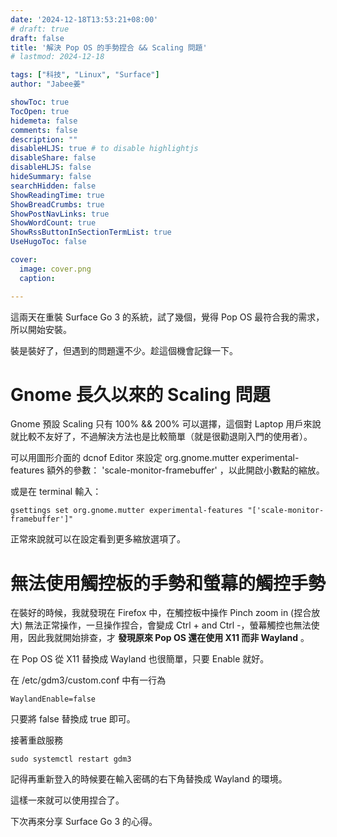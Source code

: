 ```yaml
---
date: '2024-12-18T13:53:21+08:00'
# draft: true
draft: false
title: '解決 Pop OS 的手勢捏合 && Scaling 問題'
# lastmod: 2024-12-18

tags: ["科技", "Linux", "Surface"]
author: "Jabee姜"

showToc: true
TocOpen: true
hidemeta: false
comments: false
description: ""
disableHLJS: true # to disable highlightjs
disableShare: false
disableHLJS: false
hideSummary: false
searchHidden: false
ShowReadingTime: true
ShowBreadCrumbs: true
ShowPostNavLinks: true
ShowWordCount: true
ShowRssButtonInSectionTermList: true
UseHugoToc: false

cover:
  image: cover.png
  caption: 

---
```


這兩天在重裝 Surface Go 3 的系統，試了幾個，覺得 Pop OS 最符合我的需求，所以開始安裝。

裝是裝好了，但遇到的問題還不少。趁這個機會記錄一下。

# Gnome 長久以來的 Scaling 問題

Gnome 預設 Scaling 只有 100% && 200% 可以選擇，這個對 Laptop 用戶來說就比較不友好了，不過解決方法也是比較簡單（就是很勸退剛入門的使用者）。

可以用圖形介面的 dcnof Editor 來設定 org.gnome.mutter experimental-features 額外的參數： 'scale-monitor-framebuffer' ，以此開啟小數點的縮放。

或是在 terminal 輸入：

```
gsettings set org.gnome.mutter experimental-features "['scale-monitor-framebuffer']"
```

正常來說就可以在設定看到更多縮放選項了。

# 無法使用觸控板的手勢和螢幕的觸控手勢

在裝好的時候，我就發現在 Firefox 中，在觸控板中操作 Pinch zoom in (捏合放大) 無法正常操作，一旦操作捏合，會變成 Ctrl + and Ctrl -，螢幕觸控也無法使用，因此我就開始排查，才 **發現原來 Pop OS 還在使用 X11 而非 Wayland** 。

在 Pop OS 從 X11 替換成 Wayland 也很簡單，只要 Enable 就好。

在 /etc/gdm3/custom.conf 中有一行為

```
WaylandEnable=false
```

只要將 false 替換成 true 即可。

接著重啟服務

```
sudo systemctl restart gdm3
```

記得再重新登入的時候要在輸入密碼的右下角替換成 Wayland 的環境。

這樣一來就可以使用捏合了。

下次再來分享 Surface Go 3 的心得。
